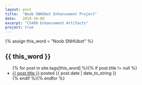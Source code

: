 ```yaml
---
layout: post
title:  "Noob SNHUbot Enhancement Project"
date:   2018-10-08
excerpt: "CS499 Enhancement Artifacts"
project: true
---
```


{% assign this_word = "Noob SNHUbot" %}

<article>
	<h2 id="{{ this_word }}" class="tag-heading">{{ this_word }}</h2>
	<ul>
    {% for post in site.tags[this_word] %}{% if post.title != null %}
        <li class="entry-title"><a href="{{ site.url }}{{ post.url }}" title="{{ post.title }}">{{ post.title }}</a> posted {{ post.date | date_to_string }} </li>
    {% endif %}{% endfor %}
	</ul>
</article><!-- /.hentry -->
